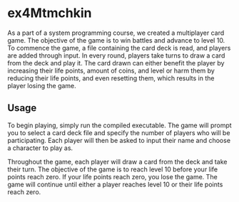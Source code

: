 # ex4Mtmchkin
As a part of a system programming course, we created a multiplayer card game. The objective of the game is to win battles and advance to level 10. To commence the game, a file containing the card deck is read, and players are added through input. In every round, players take turns to draw a card from the deck and play it. The card drawn can either benefit the player by increasing their life points, amount of coins, and level or harm them by reducing their life points, and even resetting them, which results in the player losing the game.
## Usage
To begin playing, simply run the compiled executable. The game will prompt you to select a card deck file and specify the number of players who will be participating. Each player will then be asked to input their name and choose a character to play as.

Throughout the game, each player will draw a card from the deck and take their turn. The objective of the game is to reach level 10 before your life points reach zero. If your life points reach zero, you lose the game. The game will continue until either a player reaches level 10 or their life points reach zero.
